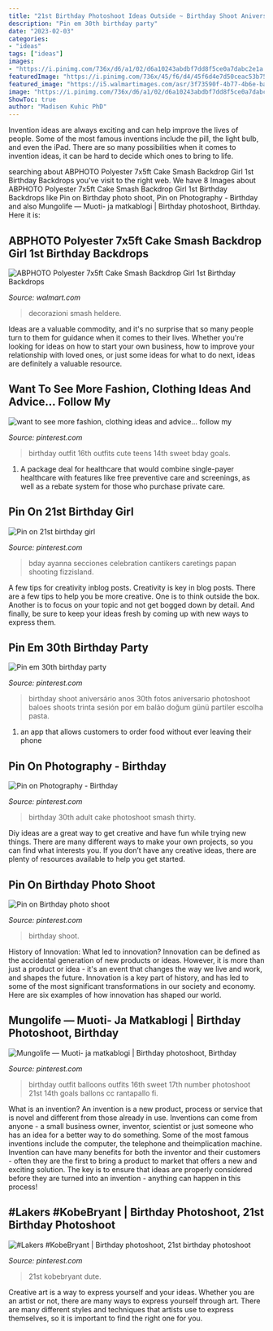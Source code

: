 ```yaml
---
title: "21st Birthday Photoshoot Ideas Outside ~ Birthday Shoot Aniversário Anos 30th Fotos Aniversario Photoshoot Baloes Shoots Trinta Sesión Por Em Balão Doğum Günü Partiler Escolha Pasta"
description: "Pin em 30th birthday party"
date: "2023-02-03"
categories:
- "ideas"
tags: ["ideas"]
images:
- "https://i.pinimg.com/736x/d6/a1/02/d6a10243abdbf7dd8f5ce0a7dabc2e1a.jpg"
featuredImage: "https://i.pinimg.com/736x/45/f6/d4/45f6d4e7d50ceac53b75b86f0404875b.jpg"
featured_image: "https://i5.walmartimages.com/asr/3f73590f-4b77-4b6e-bae1-599bf5c908a8_1.2e263c57b746aa4c78dd2670ee91925c.jpeg"
image: "https://i.pinimg.com/736x/d6/a1/02/d6a10243abdbf7dd8f5ce0a7dabc2e1a.jpg"
ShowToc: true
author: "Madisen Kuhic PhD"
---
```



Invention ideas are always exciting and can help improve the lives of people. Some of the most famous inventions include the pill, the light bulb, and even the iPad. There are so many possibilities when it comes to invention ideas, it can be hard to decide which ones to bring to life.

	

		
searching about ABPHOTO Polyester 7x5ft Cake Smash Backdrop Girl 1st Birthday Backdrops you've visit to the right web. We have 8 Images about ABPHOTO Polyester 7x5ft Cake Smash Backdrop Girl 1st Birthday Backdrops like Pin on Birthday photo shoot, Pin on Photography - Birthday and also Mungolife — Muoti- ja matkablogi | Birthday photoshoot, Birthday. Here it is:
		
    
## ABPHOTO Polyester 7x5ft Cake Smash Backdrop Girl 1st Birthday Backdrops

<img loading=lazy src="https://i5.walmartimages.com/asr/3f73590f-4b77-4b6e-bae1-599bf5c908a8_1.2e263c57b746aa4c78dd2670ee91925c.jpeg" onerror="this.onerror=null;this.src='https://tse2.mm.bing.net/th?id=OIP.61VTHl_8KYZ8Fo8xHp3AKQHaFC&amp;pid=15.1';" alt="ABPHOTO Polyester 7x5ft Cake Smash Backdrop Girl 1st Birthday Backdrops">

_Source: walmart.com_

>decorazioni smash heldere. 

	

Ideas are a valuable commodity, and it's no surprise that so many people turn to them for guidance when it comes to their lives. Whether you're looking for ideas on how to start your own business, how to improve your relationship with loved ones, or just some ideas for what to do next, ideas are definitely a valuable resource.

    
## Want To See More Fashion, Clothing Ideas And Advice... Follow My

<img loading=lazy src="https://i.pinimg.com/736x/6d/1f/0f/6d1f0f63c5089bbe5f62be72a1a5f33f.jpg" onerror="this.onerror=null;this.src='https://tse3.mm.bing.net/th?id=OIP._nr32x1Ao_V41z1KusJAIQHaNK&amp;pid=15.1';" alt="want to see more fashion, clothing ideas and advice... follow my">

_Source: pinterest.com_

>birthday outfit 16th outfits cute teens 14th sweet bday goals. 

	

1) A package deal for healthcare that would combine single-payer healthcare with features like free preventive care and screenings, as well as a rebate system for those who purchase private care.

    
## Pin On 21st Birthday Girl

<img loading=lazy src="https://i.pinimg.com/736x/45/f6/d4/45f6d4e7d50ceac53b75b86f0404875b.jpg" onerror="this.onerror=null;this.src='https://tse1.mm.bing.net/th?id=OIP.PLAvnbhJ06mpoUCHwX0BmwAAAA&amp;pid=15.1';" alt="Pin on 21st birthday girl">

_Source: pinterest.com_

>bday ayanna secciones celebration cantikers caretings papan shooting fizzisland. 

	

A few tips for creativity inblog posts.
Creativity is key in blog posts. There are a few tips to help you be more creative. One is to think outside the box. Another is to focus on your topic and not get bogged down by detail. And finally, be sure to keep your ideas fresh by coming up with new ways to express them.

    
## Pin Em 30th Birthday Party

<img loading=lazy src="https://i.pinimg.com/736x/d1/d1/20/d1d12046d30a7619fc493349e9ec45e3--birthday-photo-shoots-th-birthday-picture-ideas.jpg" onerror="this.onerror=null;this.src='https://tse4.mm.bing.net/th?id=OIP.tK7VGyVSwjmRyo0wRCAdngHaLH&amp;pid=15.1';" alt="Pin em 30th birthday party">

_Source: pinterest.com_

>birthday shoot aniversário anos 30th fotos aniversario photoshoot baloes shoots trinta sesión por em balão doğum günü partiler escolha pasta. 

	

1. an app that allows customers to order food without ever leaving their phone

    
## Pin On Photography - Birthday

<img loading=lazy src="https://i.pinimg.com/736x/17/67/6e/17676e7c743a34bbc9c0097fc1eecabc.jpg" onerror="this.onerror=null;this.src='https://tse4.mm.bing.net/th?id=OIP.FugSsRJAv9aML35iAWsYIwHaLY&amp;pid=15.1';" alt="Pin on Photography - Birthday">

_Source: pinterest.com_

>birthday 30th adult cake photoshoot smash thirty. 

	

Diy ideas are a great way to get creative and have fun while trying new things. There are many different ways to make your own projects, so you can find what interests you. If you don’t have any creative ideas, there are plenty of resources available to help you get started.

    
## Pin On Birthday Photo Shoot

<img loading=lazy src="https://i.pinimg.com/736x/87/b0/fe/87b0fe49e647c3b7427f3f4bd45ada93.jpg" onerror="this.onerror=null;this.src='https://tse4.mm.bing.net/th?id=OIP.8lAtRrhPvBhEA5lninZaOAHaNK&amp;pid=15.1';" alt="Pin on Birthday photo shoot">

_Source: pinterest.com_

>birthday shoot. 

	

History of Innovation: What led to innovation?
Innovation can be defined as the accidental generation of new products or ideas. However, it is more than just a product or idea - it's an event that changes the way we live and work, and shapes the future. Innovation is a key part of history, and has led to some of the most significant transformations in our society and economy. Here are six examples of how innovation has shaped our world.

    
## Mungolife — Muoti- Ja Matkablogi | Birthday Photoshoot, Birthday

<img loading=lazy src="https://i.pinimg.com/originals/ea/0c/cc/ea0ccc31cc70d9e9c2d72347034144a6.jpg" onerror="this.onerror=null;this.src='https://tse3.mm.bing.net/th?id=OIP.IJbxcF8wLLTl3TCmtQyE5AAAAA&amp;pid=15.1';" alt="Mungolife — Muoti- ja matkablogi | Birthday photoshoot, Birthday">

_Source: pinterest.com_

>birthday outfit balloons outfits 16th sweet 17th number photoshoot 21st 14th goals ballons cc rantapallo fi. 

	

What is an invention?
An invention is a new product, process or service that is novel and different from those already in use. Inventions can come from anyone - a small business owner, inventor, scientist or just someone who has an idea for a better way to do something. Some of the most famous inventions include the computer, the telephone and theimplication machine. 
Invention can have many benefits for both the inventor and their customers - often they are the first to bring a product to market that offers a new and exciting solution. The key is to ensure that ideas are properly considered before they are turned into an invention - anything can happen in this process!

    
## #Lakers #KobeBryant | Birthday Photoshoot, 21st Birthday Photoshoot

<img loading=lazy src="https://i.pinimg.com/736x/d6/a1/02/d6a10243abdbf7dd8f5ce0a7dabc2e1a.jpg" onerror="this.onerror=null;this.src='https://tse2.mm.bing.net/th?id=OIP.hc8c80DPZtHjfQ5Dr34yuwHaLF&amp;pid=15.1';" alt="#Lakers #KobeBryant | Birthday photoshoot, 21st birthday photoshoot">

_Source: pinterest.com_

>21st kobebryant dute. 

	

Creative art is a way to express yourself and your ideas. Whether you are an artist or not, there are many ways to express yourself through art. There are many different styles and techniques that artists use to express themselves, so it is important to find the right one for you.

